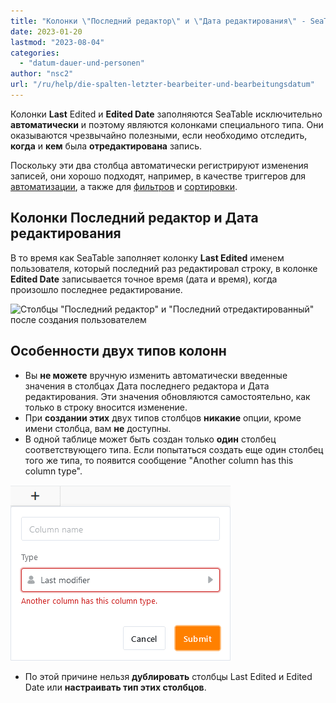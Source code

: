 ```yaml
---
title: "Колонки \"Последний редактор\" и \"Дата редактирования\" - SeaTable"
date: 2023-01-20
lastmod: "2023-08-04"
categories: 
  - "datum-dauer-und-personen"
author: "nsc2"
url: "/ru/help/die-spalten-letzter-bearbeiter-und-bearbeitungsdatum"
---
```


Колонки **Last** Edited и **Edited Date** заполняются SeaTable исключительно **автоматически** и поэтому являются колонками специального типа. Они оказываются чрезвычайно полезными, если необходимо отследить, **когда** и **кем** была **отредактирована** запись.

Поскольку эти два столбца автоматически регистрируют изменения записей, они хорошо подходят, например, в качестве триггеров для [автоматизации](https://seatable.io/ru/docs/arbeiten-mit-automationen/anlegen-einer-automation/), а также для [фильтров](https://seatable.io/ru/docs/ansichtsoptionen/filtern-von-eintraegen-in-einer-ansicht/) и [сортировки](https://seatable.io/ru/docs/ansichtsoptionen/sortieren-von-eintraegen-in-einer-ansicht/).

## Колонки Последний редактор и Дата редактирования

В то время как SeaTable заполняет колонку **Last Edited** именем пользователя, который последний раз редактировал строку, в колонке **Edited Date** записывается точное время (дата и время), когда произошло последнее редактирование.

![Столбцы &quot;Последний редактор&quot; и &quot;Последний отредактированный&quot; после создания пользователем](https://seatable.io/wp-content/uploads/2023/01/last-modifiere-and-last-modified-time.png)

## Особенности двух типов колонн

- Вы **не можете** вручную изменить автоматически введенные значения в столбцах Дата последнего редактора и Дата редактирования. Эти значения обновляются самостоятельно, как только в строку вносится изменение.
- При **создании этих** двух типов столбцов **никакие** опции, кроме имени столбца, вам **не** доступны.
- В одной таблице может быть создан только **один** столбец соответствующего типа. Если попытаться создать еще один столбец того же типа, то появится сообщение "Another column has this column type".

![Сообщение об ошибке для еще одного последнего столбца редактора](images/Fehlermeldung-bei-weiterer-Letzter-Bearbeiter-Spalte.png)

- По этой причине нельзя **дублировать** столбцы Last Edited и Edited Date или **настраивать тип этих столбцов**.
